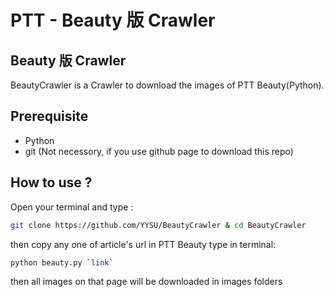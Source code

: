 # PTT - Beauty 版 Crawler

## Beauty 版 Crawler
BeautyCrawler is a Crawler to download the images of PTT Beauty(Python).

## Prerequisite
- Python
- git (Not necessory, if you use github page to download this repo)

## How to use ?
Open your terminal and type :
```bash
git clone https://github.com/YYSU/BeautyCrawler & cd BeautyCrawler
```
then copy any one of article's url in PTT Beauty
type in terminal:
```bash
python beauty.py `link`
```       
then all images on that page will be downloaded in images folders
